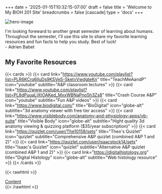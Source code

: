 +++
date = '2025-01-15T10:32:15-07:00'
draft = false
title = 'Welcome to My BIOH 201 Site'
breadcrumbs = false
[cascade]
  type = 'docs'
+++

![hero-image](/images/hero.jpg)

I'm looking foreward to another great semester of learning about humans. Throughout the semester, I'll use this site to share my favorite learning resources and fun facts to help you study. Best of luck!  
\- Adrien Babet

## My Favorite Resources
{{< cards >}}
  {{< card link="https://www.youtube.com/playlist?list=PLR6KCrq6lluDs9KSVeS-SketvVwdgteKn" title="TeachMeAandP" icon="youtube" subtitle="A&P classroom lectures" >}}
  {{< card link="https://www.youtube.com/playlist?list=PL8dPuuaLjXtOAKed_MxxWBNaPno5h3Zs8" title="Crash Course A&P" icon="youtube" subtitle="Fun A&P videos" >}}
  {{< card link="https://www.biodigital.com/" title="BioDigital" icon="globe-alt" subtitle="3d anatomy viewer with free tier access" >}}
  {{< card link="https://www.visiblebody.com/anatomy-and-physiology-apps/vb-suite" title="Visible Body" icon="globe-alt" subtitle="Hight quality 3d anatomy viewing & quizzing platform ($35/year subscription)" >}}
  {{< card link="https://quizlet.com/user/The10158/sets" title="Theo's Quizlet" icon="quizlet" subtitle="Comprehensive A&P quizlet (combined A&P 1 and 2)" >}}
  {{< card link="https://quizlet.com/user/isaacstock14/sets" title="Isaac's Quizlet" icon="quizlet" subtitle="Alternative A&P quizlet (combined A&P 1 and 2)" >}}
  {{< card link="https://digitalhistology.org" title="Digital Histology" icon="globe-alt" subtitle="Web histology resource" >}}
{{< /cards >}}

{{< rawhtml >}}
    <div class="mx-auto mt-8 flex justify-center">
        <a class="w-auto mt-4 py-2 px-4 bg-blue-500 text-white font-semibold rounded-lg no-underline hover:bg-blue-600 focus:outline-none focus:ring-2 focus:ring-blue-500 focus:ring-opacity-50" href='/material'>Content</a>
    </div>
{{< /rawhtml >}}